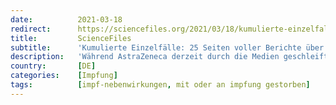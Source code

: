 ```yaml
---
date:          2021-03-18
redirect:      https://sciencefiles.org/2021/03/18/kumulierte-einzelfalle-18-seiten-voller-berichte-uber-folgen-einer-impfung-mit-mrna-impfstoffen/
title:         ScienceFiles
subtitle:      'Kumulierte Einzelfälle: 25 Seiten voller Berichte über Folgen einer Impfung mit mRNA-Impfstoffen'
description:   'Während AstraZeneca derzeit durch die Medien geschleift wird, eine rein politische Entscheidung, wie sich schon daran zeigt, dass Blutgerinnsel nicht nur in Verbindung mit dem Impfstoff von AstraZeneca beobachtet werden, sondern auch in Verbindung mit dem Impfstoff von z.B. Pfizer/Biontech (mehr dazu hier), ist die Frage, welche Nebenwirkungen mit Pfizer/Biontechs oder Modernas COVID-19-Impfstoff verbunden sind,…'
country:       [DE]
categories:    [Impfung]
tags:          [impf-nebenwirkungen, mit oder an impfung gestorben]
---
```


